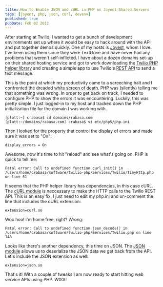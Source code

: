 ```yaml
---
title: How to Enable JSON and cURL in PHP on Joyent Shared Servers
tags: [joyent, php, json, curl, devenv]
published: true
pubDate: Feb 02 2012
---
```


After starting at Twilio, I wanted to get a bunch of development environments set up where it would be easy to hack around with the API and put together demos quickly. One of my hosts is [Joyent][], whom I love. I've been using them since they were TextDrive and have never had any problems that weren't self-inflicted. I have about a dozen domains set-up on their shared hosting service and got to work downloading the [Twilio PHP helper library][] and creating a simple app to use Twilio's [REST API][] to send a text message.

This is the point at which my productivity came to a screeching halt and I confronted the dreaded [white screen of death][]. PHP was (silently) telling me that something was wrong. In order to get back on track, I needed to configure PHP to show the errors it was encountering. Luckily, this was pretty simple. I just logged-in to my host and tracked down the PHP initialization file for the domain I was working with.

    [platt:~] crabasa$ cd domains/rabasa.com
    [platt:~/domains/rabasa.com] crabasa$ vi etc/php5/php.ini

Then I looked for the property that control the display of errors and made sure it was set to "On":

    display_errors = On

Awesome, now it's time to hit "reload" and see what's going on. PHP is quick to tell me:

    Fatal error: Call to undefined function curl_init() in /users/home/crabasa/software/twilio-php/Services/Twilio/TinyHttp.php on line 61

It seems that the PHP helper library has dependencies, in this case cURL. The [cURL module][] is neccessary to make the HTTP calls to the Twilio REST API. This is an easy fix, I just need to edit my php.ini and un-comment the line that includes the cURL extension:

    extension=curl.so

Woo hoo! I'm home free, right? Wrong:

    Fatal error: Call to undefined function json_decode() in /users/home/crabasa/software/twilio-php/Services/Twilio.php on line 148

Looks like there's another dependency, this time on JSON. The [JSON module][] allows us to deserialize the JSON data we get back from the API. Let's include the JSON extension as well:

    extension=json.so

That's it! With a couple of tweaks I am now ready to start hitting web service APIs using PHP. W00t!

[twilio php helper library]: http://www.twilio.com/docs/libraries
[rest api]: http://www.twilio.com/docs/api/rest
[curl module]: http://php.net/manual/en/book.curl.php
[json module]: http://php.net/manual/en/book.json.php
[joyent]: http://www.joyentcloud.com
[white screen of death]: http://drupal.org/node/158043
